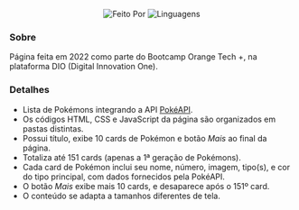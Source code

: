<p align="center">
    <img alt="Feito Por" src="https://img.shields.io/badge/Feito%20Por-Emily%20Matias-purple?style=for-the-badge">
    <img alt="Linguagens" src="https://img.shields.io/badge/Linguagens-HTML,_CSS,_JS-blue?style=for-the-badge">
</p>

### Sobre

Página feita em 2022 como parte do Bootcamp Orange Tech +, na plataforma DIO (Digital Innovation One).

### Detalhes

- Lista de Pokémons integrando a API [PokéAPI](https://pokeapi.co/about).
- Os códigos HTML, CSS e JavaScript da página são organizados em pastas distintas.
- Possui título, exibe 10 cards de Pokémon e botão _Mais_ ao final da página.
- Totaliza até 151 cards (apenas a 1ª geração de Pokémons).
- Cada card de Pokémon inclui seu nome, número, imagem, tipo(s), e cor do tipo principal, com dados fornecidos pela PokéAPI.
- O botão _Mais_ exibe mais 10 cards, e desaparece após o 151º card.
- O conteúdo se adapta a tamanhos diferentes de tela.